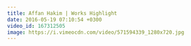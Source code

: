 ```yaml
---
title: Affan Hakim | Works Highlight
date: 2016-05-19 07:10:54 +0300
video_id: 167312505
image: https://i.vimeocdn.com/video/571594339_1280x720.jpg
---
```

